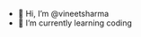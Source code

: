 - 👋 Hi, I’m @vineetsharma
- 🌱 I’m currently learning coding

<!---
vineetsharma18/vineetsharma18 is a ✨ special ✨ repository because its `README.md` (this file) appears on your GitHub profile.
You can click the Preview link to take a look at your changes.
--->
